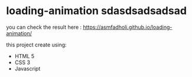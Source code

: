 # loading-animation sdasdsadsadsad

you can check the result here : https://asmfadholi.github.io/loading-animation/

this project create using: 
- HTML 5
- CSS 3
- Javascript
